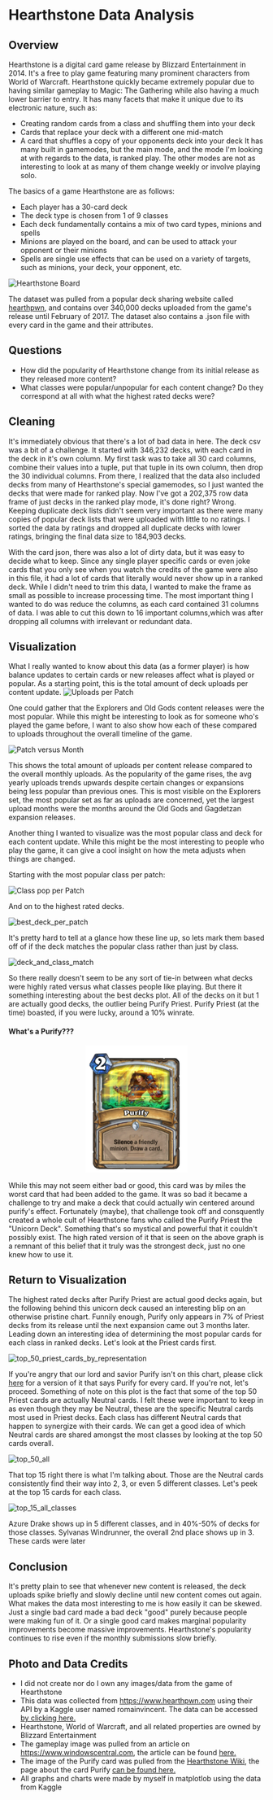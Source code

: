 # Hearthstone Data Analysis

## **Overview**
Hearthstone is a digital card game release by Blizzard Entertainment in 2014. It's a free to play game featuring many prominent characters from World of Warcraft. Hearthstone quickly became extremely popular due to having similar gameplay to Magic: The Gathering while also having a much lower barrier to entry. It has many facets that make it unique due to its electronic nature, such as:
- Creating random cards from a class and shuffling them into your deck
- Cards that replace your deck with a different one mid-match 
- A card that shuffles a copy of your opponents deck into your deck
It has many built in gamemodes, but the main mode, and the mode I'm looking at with regards to the data, is ranked play. The other modes are not as interesting to look at as many of them change weekly or involve playing solo. 

The basics of a game Hearthstone are as follows:
- Each player has a 30-card deck
- The deck type is chosen from 1 of 9 classes
- Each deck fundamentally contains a mix of two card types, minions and spells
- Minions are played on the board, and can be used to attack your opponent or their minions
- Spells are single use effects that can be used on a variety of targets, such as minions, your deck, your opponent, etc.

![Hearthstone Board][hs_board]

[hs_board]:https://github.com/NJacobsohn/Hearthstone-Data-Analysis/blob/master/img/hearthstone-gameplay.jpg

The dataset was pulled from a popular deck sharing website called [hearthpwn](https://www.hearthpwn.com), and contains over 340,000 decks uploaded from the game's release until February of 2017. The dataset also contains a .json file with every card in the game and their attributes.

## **Questions**
- How did the popularity of Hearthstone change from its initial release as they released more content?
- What classes were popular/unpopular for each content change? Do they correspond at all with what the highest rated decks were?

## **Cleaning**
It's immediately obvious that there's a lot of bad data in here. The deck csv was a bit of a challenge. It started with 346,232 decks, with each card in the deck in it's own column. My first task was to take all 30 card columns, combine their values into a tuple, put that tuple in its own column, then drop the 30 individual columns. From there, I realized that the data also included decks from many of Hearthstone's special gamemodes, so I just wanted the decks that were made for ranked play. Now I've got a 202,375 row data frame of just decks in the ranked play mode, it's done right? Wrong. Keeping duplicate deck lists didn't seem very important as there were many copies of popular deck lists that were uploaded with little to no ratings. I sorted the data by ratings and dropped all duplicate decks with lower ratings, bringing the final data size to 184,903 decks.

With the card json, there was also a lot of dirty data, but it was easy to decide what to keep. Since any single player specific cards or even joke cards that you only see when you watch the credits of the game were also in this file, it had a lot of cards that literally would never show up in a ranked deck. While I didn't need to trim this data, I wanted to make the frame as small as possible to increase processing time. The most important thing I wanted to do was reduce the columns, as each card contained 31 columns of data. I was able to cut this down to 16 important columns,which was after dropping all columns with irrelevant or redundant data.

## **Visualization**
What I really wanted to know about this data (as a former player) is how balance updates to certain cards or new releases affect what is played or popular. As a starting point, this is the total amount of deck uploads per content update.
![Uploads per Patch][patch_uploads]

[patch_uploads]: https://github.com/NJacobsohn/Hearthstone-Data-Analysis/blob/master/img/deck_uploads_per_patch.png

One could gather that the Explorers and Old Gods content releases were the most popular. While this might be interesting to look as for someone who's played the game before, I want to also show how each of these compared to uploads throughout the overall timeline of the game.

![Patch versus Month][patch_versus_month]

[patch_versus_month]: https://github.com/NJacobsohn/Hearthstone-Data-Analysis/blob/master/img/month_versus_patch.png

This shows the total amount of uploads per content release compared to the overall monthly uploads. As the popularity of the game rises, the avg yearly uploads trends upwards despite certain changes or expansions being less popular than previous ones. This is most visible on the Explorers set, the most popular set as far as uploads are concerned, yet the largest upload months were the months around the Old Gods and Gagdetzan expansion releases.


Another thing I wanted to visualize was the most popular class and deck for each content update. While this might be the most interesting to people who play the game, it can give a cool insight on how the meta adjusts when things are changed.

Starting with the most popular class per patch:

![Class pop per Patch][class_pop_per_patch]

[class_pop_per_patch]: https://github.com/NJacobsohn/Hearthstone-Data-Analysis/blob/master/img/most_popular_class_per_patch.png

And on to the highest rated decks.

![best_deck_per_patch][deck_per_patch]

[deck_per_patch]: https://github.com/NJacobsohn/Hearthstone-Data-Analysis/blob/master/img/most_popular_deck_per_patch.png

It's pretty hard to tell at a glance how these line up, so lets mark them based off of if the deck matches the popular class rather than just by class.


![deck_and_class_match][matching]

[matching]: https://github.com/NJacobsohn/Hearthstone-Data-Analysis/blob/master/img/deck_matching_class_pop.png

So there really doesn't seem to be any sort of tie-in between what decks were highly rated versus what classes people like playing. But there it something interesting about the best decks plot. All of the decks on it but 1 are actually good decks, the outlier being Purify Priest. Purify Priest (at the time) boasted, if you were lucky, around a 10% winrate.

#### **What's a Purify???**

<p align="center">
  <img width="200" height="250" src="img/purify.png">
</p>

While this may not seem either bad or good, this card was by miles the worst card that had been added to the game. It was so bad it became a challenge to try and make a deck that could actually win centered around purify's effect. Fortunately (maybe), that challenge took off and consquently created a whole cult of Hearthstone fans who called the Purify Priest the "Unicorn Deck". Something that's so mystical and powerful that it couldn't possibly exist. The high rated version of it that is seen on the above graph is a remnant of this belief that it truly was the strongest deck, just no one knew how to use it.

## **Return to Visualization**

The highest rated decks after Purify Priest are actual good decks again, but the following behind this unicorn deck caused an interesting blip on an otherwise pristine chart.
Funnily enough, Purify only appears in 7% of Priest decks from its release until the next expansion came out 3 months later. Leading down an interesting idea of determining the most popular cards for each class in ranked decks. Let's look at the Priest cards first.

![top_50_priest_cards_by_representation][top_50_priest]

[top_50_priest]: https://github.com/NJacobsohn/Hearthstone-Data-Analysis/blob/master/img/priest_card_percentages.png

If you're angry that our lord and savior Purify isn't on this chart, please click [here](https://github.com/NJacobsohn/Hearthstone-Data-Analysis/blob/master/img/purify_purify_purify_purify.png) for a version of it that says Purify for every card. If you're not, let's proceed. Something of note on this plot is the fact that some of the top 50 Priest cards are actually Neutral cards. I felt these were important to keep in as even though they may be Neutral, these are the specific Neutral cards most used in Priest decks. Each class has different Neutral cards that happen to synergize with their cards. We can get a good idea of which Neutral cards are shared amongst the most classes by looking at the top 50 cards overall.

![top_50_all][top_50]

[top_50]: https://github.com/NJacobsohn/Hearthstone-Data-Analysis/blob/master/img/wild_card_representation.png

That top 15 right there is what I'm talking about. Those are the Neutral cards consistently find their way into 2, 3, or even 5 different classes. Let's peek at the top 15 cards for each class.

![top_15_all_classes][top_15_all]

[top_15_all]: https://github.com/NJacobsohn/Hearthstone-Data-Analysis/blob/master/img/class_card_representation.png

Azure Drake shows up in 5 different classes, and in 40%-50% of decks for those classes. Sylvanas Windrunner, the overall 2nd place shows up in 3. These cards were later 

## **Conclusion**
It's pretty plain to see that whenever new content is released, the deck uploads spike briefly and slowly decline until new content comes out again. What makes the data most interesting to me is how easily it can be skewed. Just a single bad card made a bad deck "good" purely because people were making fun of it. Or a single good card makes marginal popularity improvements become massive improvements. Hearthstone's popularity continues to rise even if the monthly submissions slow briefly. 

## **Photo and Data Credits**
- I did not create nor do I own any images/data from the game of Hearthstone
- This data was collected from https://www.hearthpwn.com using their API by a Kaggle user named romainvincent. The data can be accessed [by clicking here.](https://www.kaggle.com/romainvincent/history-of-hearthstone/metadata)
- Hearthstone, World of Warcraft, and all related properties are owned by Blizzard Entertainment
- The gameplay image was pulled from an article on https://www.windowscentral.com, the article can be found [here.](https://www.windowscentral.com/hearthstone-rise-mech-event-starts-june)
- The image of the Purify card was pulled from the [Hearthstone Wiki](https://hearthstone.gamepedia.com), the page about the card Purify [can be found here.](https://hearthstone.gamepedia.com/Purify)
- All graphs and charts were made by myself in matplotlob using the data from Kaggle